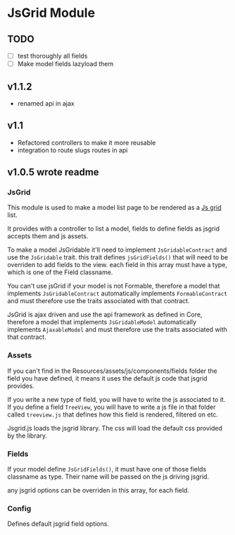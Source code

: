 # JsGrid Module

## TODO
- [ ] test thoroughly all fields
- [ ] Make model fields lazyload them

## v1.1.2
- renamed api in ajax

## v1.1
- Refactored controllers to make it more reusable
- integration to route slugs routes in api

## v1.0.5 wrote readme

### JsGrid

This module is used to make a model list page to be rendered as a [Js grid](http://js-grid.com/) list.

It provides with a controller to list a model, fields to define fields as jsgrid accepts them and js assets.

To make a model JsGridable it'll need to implement `JsGridableContract` and use the `JsGridable` trait. this trait defines `jsGridFields()` that will need to be overriden to add fields to the view. each field in this array must have a type, which is one of the Field classname.

You can't use jsGrid if your model is not Formable, therefore a model that implements `JsGridableContract` automatically implements `FormableContract` and must therefore use the traits associated with that contract.

JsGrid is ajax driven and use the api framework as defined in Core, therefore a model that implements `JsGridableModel` automatically implements `AjaxableModel` and must therefore use the traits associated with that contract.

### Assets
If you can't find in the Resources/assets/js/components/fields folder the field you have defined, it means it uses the default js code that jsgrid provides.

If you write a new type of field, you will have to write the js associated to it. If you define a field `TreeView`, you will have to write a js file in that folder called `treeview.js` that defines how this field is rendered, filtered on etc.

Jsgrid.js loads the jsgrid library. The css will load the default css provided by the library.

### Fields
If your model define `JsGridFields()`, it must have one of those fields classname as type. Their name will be passed on the js driving jsgrid.

any jsgrid options can be overriden in this array, for each field.

### Config
Defines default jsgrid field options.